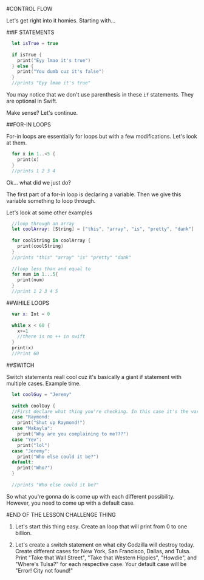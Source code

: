 #CONTROL FLOW

Let's get right into it homies. Starting with...

##IF STATEMENTS 

```swift
  let isTrue = true
  
  if isTrue {
    print("Eyy lmao it's true")
  } else {
    print("You dumb cuz it's false")
  }
  //prints "Eyy lmao it's true"
```
You may notice that we don't use parenthesis in these ```if``` statements. They are optional in Swift.

Make sense? Let's continue.

##FOR-IN LOOPS

For-in loops are essentially for loops but with a few modifications. Let's look at them.

```swift
  for x in 1..<5 {
    print(x)
  }
  //prints 1 2 3 4
```

Ok... what did we just do? 

The first part of a for-in loop is declaring a variable. Then we give this variable something to loop through.

Let's look at some other examples

```swift
  //loop through an array
  let coolArray: [String] = ["this", "array", "is", "pretty", "dank"]
  
  for coolString in coolArray {
    print(coolString) 
  }
  //prints "this" "array" "is" "pretty" "dank"
  
  //loop less than and equal to
  for num in 1...5{
    print(num)
  }
  //print 1 2 3 4 5
```

##WHILE LOOPS 
```swift
  var x: Int = 0
  
  while x < 60 {
    x+=1
    //there is no ++ in swift
  }
  print(x)
  //Print 60
```

##SWITCH 

Switch statements reall cool cuz it's basically a giant if statement with multiple cases. Example time.

```swift
  let coolGuy = "Jeremy"
  
  switch coolGuy {
  //First declare what thing you're checking. In this case it's the variable coolGuy
  case "Raymond:
    print("Shut up Raymond!")
  case "Makayla":
    print("Why are you complaining to me???")
  case "Yev":
    print("lol")
  case "Jeremy":
    print("Who else could it be?")
  default:
    print("Who?")
  }
  
  //prints "Who else could it be?"
```

So what you're gonna do is come up with each different possibility. However, you need to come up with a default case.


#END OF THE LESSON CHALLENGE THING

1. Let's start this thing easy. Create an loop that will print from 0 to one billion.

2. Let's create a switch statement on what city Godzilla will destroy today. Create different cases for New York, San Francisco, Dallas, and Tulsa. Print "Take that Wall Street", "Take that Western Hippies", "Howdie", and "Where's Tulsa?" for each respective case. Your default case will be "Error! City not found!" 


